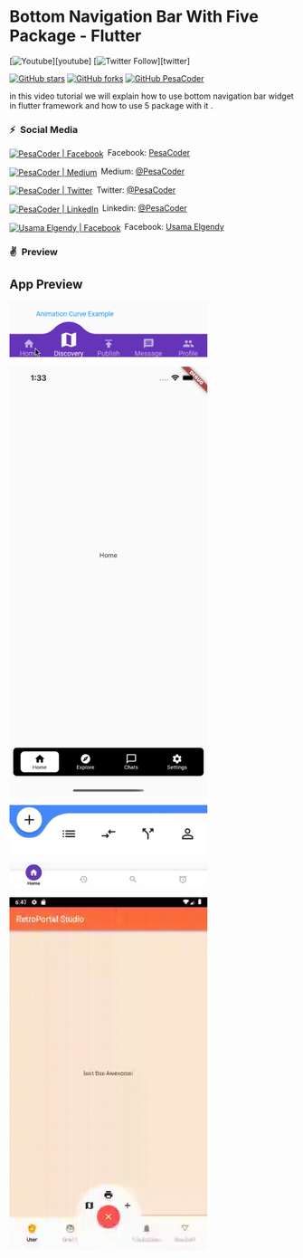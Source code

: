<!-- Write app name here  -->
# Bottom Navigation Bar With Five Package - Flutter

<!-- Just  label image -->
[![Youtube](https://img.shields.io/static/v1?label=PesaCoder&message=Subscribe&logo=YouTube&color=FF0000&style=for-the-badge)][youtube]
[![Twitter Follow](https://img.shields.io/twitter/follow/PesaCoder?color=1DA1F2&label=Followers&logo=twitter&style=for-the-badge)][twitter]

<!--  Star , fork and follow -->

[![GitHub stars](https://img.shields.io/github/stars/PesaCoder/bottom_navigation_flutter.svg?style=social&label=Star)](https://github.com/PesaCoder/bottom_navigation_flutter) 
[![GitHub forks](https://img.shields.io/github/forks/PesaCoder/bottom_navigation_flutter.svg?style=social&label=Fork)](https://github.com/PesaCoder/bottom_navigation_flutter/fork)
[![GitHub PesaCoder](https://img.shields.io/github/followers/PesaCoder?label=follow&style=social)](https://github.com/PesaCoder)

<!-- description  -->
in this video tutorial we will explain how to use bottom navigation bar widget in flutter framework and how to use 5 package with it .

### ⚡&ensp;Social Media


<!-- facebook page  -->
[<img align="center" alt="PesaCoder | Facebook" width="22px" src="https://cdn.jsdelivr.net/npm/simple-icons@v3/icons/facebook.svg" />](https://facebook.com/PesaCoder "Facebook Pesa Coder")&ensp;Facebook: [PesaCoder](https://facebook.com/PesaCoder "Facebook Pesa Coder")

<!--  Medium  -->
[<img align="center" alt="PesaCoder | Medium" width="22px" src="https://cdn.jsdelivr.net/npm/simple-icons@v3/icons/medium.svg" />](https://medium.com/@PesaCoder "Medium Pesa Coder")&ensp;Medium: [@PesaCoder](https://medium.com/@PesaCoder "Medium Pesa Coder")

<!--  twitter  -->
[<img align="center" alt="PesaCoder | Twitter" width="22px" src="https://cdn.jsdelivr.net/npm/simple-icons@v3/icons/twitter.svg" />](https://twitter.com/intent/follow?original_referer=https%3A%2F%2Fgithub.com%2FPesaCoder&screen_name=PesaCoder "Twitter PesaCoder")&ensp;Twitter: [@PesaCoder](https://twitter.com/intent/follow?original_referer=https%3A%2F%2Fgithub.com%2FPesaCoder&screen_name=PesaCoder "Twitter PesaCoder")

<!-- Linkedin -->
[<img align="center" alt="PesaCoder | LinkedIn" width="22px" src="https://cdn.jsdelivr.net/npm/simple-icons@v3/icons/linkedin.svg" />](https://linkedin.com/in/PesaCoder "Linkedin Pesa Coder")&ensp;Linkedin: [@PesaCoder](https://linkedin.com/in/PesaCoder "Linkedin Pesa Coder")

<!-- facebook profile  -->
[<img align="center" alt="Usama Elgendy | Facebook" width="22px" src="https://cdn.jsdelivr.net/npm/simple-icons@v3/icons/facebook.svg" />](https://facebook.com/usama.gindy "Facebook Usama Elgendy")&ensp;Facebook: [Usama Elgendy](https://facebook.com/usama.gindy "Facebook Usama Elgendy")

 ### ✌&ensp;Preview


## App Preview             
<a href="https://www.youtube.com/watch?v=PvDOgOdUgkU" target="_blank"><img src="doc/1.gif" width="350"></a> 

<a href="https://www.youtube.com/watch?v=PvDOgOdUgkU" target="_blank"><img src="doc/2.png" width="350"></a> 

<a href="https://www.youtube.com/watch?v=PvDOgOdUgkU" target="_blank"><img src="doc/3.gif" width="350"></a> 

<a href="https://www.youtube.com/watch?v=PvDOgOdUgkU" target="_blank"><img src="doc/4.gif" width="350"></a> 

<a href="https://www.youtube.com/watch?v=PvDOgOdUgkU" target="_blank"><img src="doc/5.gif" width="350"></a> 